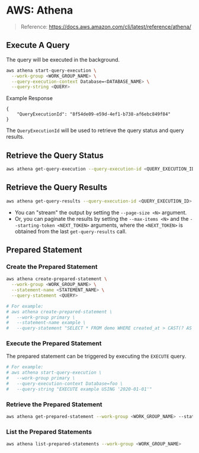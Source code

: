 # AWS: Athena

> Reference: https://docs.aws.amazon.com/cli/latest/reference/athena/

## Execute A Query

The query will be executed in the background.

```sh
aws athena start-query-execution \
  --work-group <WORK_GROUP_NAME> \
  --query-execution-context Database=<DATABASE_NAME> \
  --query-string <QUERY>
```

Example Response

```
{
    "QueryExecutionId": "8f54de09-e59d-4ef1-b738-af6ebc849f84"
}
```

The `QueryExecutionId` will be used to retrieve the query status and query results.

## Retrieve the Query Status

```sh
aws athena get-query-execution --query-execution-id <QUERY_EXECUTION_ID>
```

## Retrieve the Query Results

```sh
aws athena get-query-results --query-execution-id <QUERY_EXECUTION_ID>
```

- You can "stream" the output by setting the `--page-size <N>` argument.
- Or, you can paginate the results by setting the `--max-items <N>` and the `--starting-token <NEXT_TOKEN>` arguments,
  where the `<NEXT_TOKEN>` is obtained from the last `get-query-results` call.

## Prepared Statement

### Create the Prepared Statement

```sh
aws athena create-prepared-statement \
  --work-group <WORK_GROUP_NAME> \
  --statement-name <STATEMENT_NAME> \
  --query-statement <QUERY>

# For example:
# aws athena create-prepared-statement \
#   --work-group primary \
#   --statement-name example \
#   --query-statement "SELECT * FROM demo WHERE created_at > CAST(? AS date) LIMIT 10"
```

### Execute the Prepared Statement

The prepared statement can be triggered by executing the `EXECUTE` query.

```sh
# For example:
# aws athena start-query-execution \
#   --work-group primary \
#   --query-execution-context Database=foo \
#   --query-string "EXECUTE example USING '2020-01-01'"
```

### Retrieve the Prepared Statement

```sh
aws athena get-prepared-statement --work-group <WORK_GROUP_NAME> --statement-name <STATEMENT_NAME>
```

### List the Prepared Statements

```sh
aws athena list-prepared-statements --work-group <WORK_GROUP_NAME>
```
